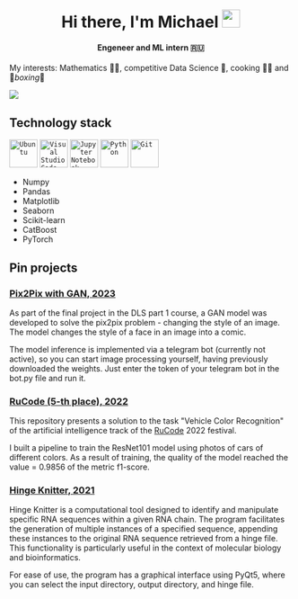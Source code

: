 <h1 align="center">Hi there, I'm Michael</a> 
<img src="https://github.com/blackcater/blackcater/raw/main/images/Hi.gif" height="32"/></h1>
<h4 align="center"> Engeneer and ML intern 🇷🇺</h4>

My interests: Mathematics 👨‍🎓, competitive Data Science 🥇, cooking 👨‍🍳 and 🥊_boxing_🥊

![](https://github-profile-summary-cards.vercel.app/api/cards/profile-details?username=michael-bmstu&theme=transparent)


## Technology stack

<div >
	<code><img width="50" src="https://user-images.githubusercontent.com/25181517/186884153-99edc188-e4aa-4c84-91b0-e2df260ebc33.png" alt="Ubuntu" title="Ubuntu"/></code>
	<code><img width="50" src="https://user-images.githubusercontent.com/25181517/192108891-d86b6220-e232-423a-bf5f-90903e6887c3.png" alt="Visual Studio Code" title="Visual Studio Code"/></code>
	<code><img width="50" src="https://user-images.githubusercontent.com/25181517/183914128-3fc88b4a-4ac1-40e6-9443-9a30182379b7.png" alt="Jupyter Notebook" title="Jupyter Notebook"/></code>
  <code><img width="50" src="https://user-images.githubusercontent.com/25181517/183423507-c056a6f9-1ba8-4312-a350-19bcbc5a8697.png" alt="Python" title="Python"/></code>
  <code><img width="50" src="https://user-images.githubusercontent.com/25181517/192108372-f71d70ac-7ae6-4c0d-8395-51d8870c2ef0.png" alt="Git" title="Git"/></code>
</div>

- Numpy
- Pandas
- Matplotlib
- Seaborn
- Scikit-learn
- CatBoost
- PyTorch

## Pin projects
### [Pix2Pix with GAN, 2023](https://github.com/michael-bmstu/pix2pix_GAN)

As part of the final project in the DLS part 1 course, a GAN model was developed to solve the pix2pix problem - changing the style of an image. The model changes the style of a face in an image into a comic.

The model inference is implemented via a telegram bot (currently not active), so you can start image processing yourself, having previously downloaded the weights. Just enter the token of your telegram bot in the bot.py file and run it.

### [RuCode (5-th place), 2022](https://github.com/michael-bmstu/RuCode_2022)
This repository presents a solution to the task "Vehicle Color Recognition" of the artificial intelligence track of the [RuCode](https://rucode.net/) 2022 festival.

I built a pipeline to train the ResNet101 model using photos of cars of different colors. As a result of training, the quality of the model reached the value = 0.9856 of the metric f1-score.


### [Hinge Knitter, 2021](https://github.com/michael-bmstu/HingeKnitter)

Hinge Knitter is a computational tool designed to identify and manipulate specific RNA sequences within a given RNA chain. The program facilitates the generation of multiple instances of a specified sequence, appending these instances to the original RNA sequence retrieved from a hinge file. This functionality is particularly useful in the context of molecular biology and bioinformatics.

For ease of use, the program has a graphical interface using PyQt5, where you can select the input directory, output directory, and hinge file.
